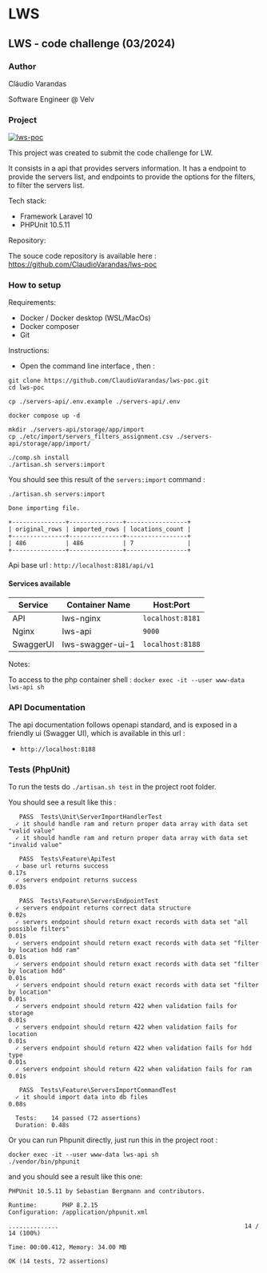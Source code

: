 # LWS
## LWS - code challenge (03/2024)

### Author

Cláudio Varandas

Software Engineer @ Velv

### Project 

[![lws-poc](https://github.com/ClaudioVarandas/lws-poc/actions/workflows/lws-poc.yml/badge.svg)](https://github.com/ClaudioVarandas/lws-poc/actions/workflows/lws-poc.yml)

This project was created to submit the code challenge for LW.

It consists in a api that provides servers information. It has a endpoint to provide the servers
list, and endpoints to provide the options for the filters, to filter the servers list.

Tech stack:

- Framework Laravel 10
- PHPUnit 10.5.11 

Repository:

The souce code repository is available here :
https://github.com/ClaudioVarandas/lws-poc

### How to setup 

Requirements:

- Docker / Docker desktop (WSL/MacOs)
- Docker composer
- Git

Instructions:

- Open the command line interface , then :

```shell
git clone https://github.com/ClaudioVarandas/lws-poc.git
cd lws-poc

cp ./servers-api/.env.example ./servers-api/.env

docker compose up -d

mkdir ./servers-api/storage/app/import
cp ./etc/import/servers_filters_assignment.csv ./servers-api/storage/app/import/

./comp.sh install
./artisan.sh servers:import

```

You should see this result of the `servers:import` command :
```shell
./artisan.sh servers:import

Done importing file.

+---------------+---------------+-----------------+
| original_rows | imported_rows | locations_count |
+---------------+---------------+-----------------+
| 486           | 486           | 7               |
+---------------+---------------+-----------------+
```

Api base url : `http://localhost:8181/api/v1`

#### Services available

Service            | Container Name   | Host:Port
-------------------|------------------|-----------------
 API               | lws-nginx        | `localhost:8181`
 Nginx             | lws-api          | `9000` 
 SwaggerUI         | lws-swagger-ui-1 | `localhost:8188`


Notes:

To access to the php container shell :
`docker exec -it --user www-data lws-api sh`

### API Documentation

The api documentation follows openapi standard, and is exposed in a friendly ui (Swagger UI), 
which is available in this url :

- `http://localhost:8188`

### Tests (PhpUnit)

To run the tests do `./artisan.sh test` in the project root folder.

You should see a result like this :

```shell
   PASS  Tests\Unit\ServerImportHandlerTest
  ✓ it should handle ram and return proper data array with data set "valid value"
  ✓ it should handle ram and return proper data array with data set "invalid value"

   PASS  Tests\Feature\ApiTest
  ✓ base url returns success                                                                                                                                     0.17s
  ✓ servers endpoint returns success                                                                                                                             0.03s

   PASS  Tests\Feature\ServersEndpointTest
  ✓ servers endpoint returns correct data structure                                                                                                              0.02s
  ✓ servers endpoint should return exact records with data set "all possible filters"                                                                            0.01s
  ✓ servers endpoint should return exact records with data set "filter by location hdd ram"                                                                      0.01s
  ✓ servers endpoint should return exact records with data set "filter by location hdd"                                                                          0.01s
  ✓ servers endpoint should return exact records with data set "filter by location"                                                                              0.01s
  ✓ servers endpoint should return 422 when validation fails for storage                                                                                         0.01s
  ✓ servers endpoint should return 422 when validation fails for location                                                                                        0.01s
  ✓ servers endpoint should return 422 when validation fails for hdd type                                                                                        0.01s
  ✓ servers endpoint should return 422 when validation fails for ram                                                                                             0.01s

   PASS  Tests\Feature\ServersImportCommandTest
  ✓ it should import data into db files                                                                                                                          0.08s

  Tests:    14 passed (72 assertions)
  Duration: 0.48s

```

Or you can run Phpunit directly, just run this in the project root :
```shell
docker exec -it --user www-data lws-api sh
./vendor/bin/phpunit
```

and you should see a result like this one:
```shell
PHPUnit 10.5.11 by Sebastian Bergmann and contributors.

Runtime:       PHP 8.2.15
Configuration: /application/phpunit.xml

..............                                                    14 / 14 (100%)

Time: 00:00.412, Memory: 34.00 MB

OK (14 tests, 72 assertions)
```
